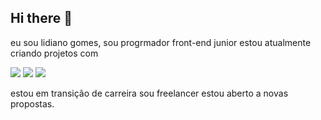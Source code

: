 ## Hi there 👋

eu sou lidiano gomes, sou progrmador front-end junior 
estou atualmente criando projetos com 

<img src="https://img.shields.io/badge/HTML5-E34F26?style=for-the-badge&logo=html5&logoColor=white "> <img src="https://img.shields.io/badge/CSS3-1572B6?style=for-the-badge&logo=css3&logoColor=white"> <img src="https://img.shields.io/badge/JavaScript-F7DF1E?style=for-the-badge&logo=javascript&logoColor=black">

estou em  transição de carreira sou freelancer estou aberto a novas propostas.

